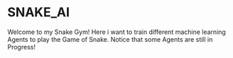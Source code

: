 # SNAKE_AI

Welcome to my Snake Gym! Here i want to train different machine learning Agents to play the Game of Snake. Notice that some Agents are still in Progress!
